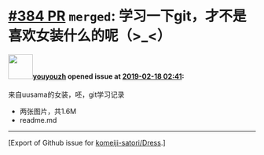 # [\#384 PR](https://github.com/komeiji-satori/Dress/pull/384) `merged`:  学习一下git，才不是喜欢女装什么的呢（>_<）

#### <img src="https://avatars.githubusercontent.com/u/13774110?u=8426bed19a8b70f81af5b07e30530a082e768e39&v=4" width="50">[youyouzh](https://github.com/youyouzh) opened issue at [2019-02-18 02:41](https://github.com/komeiji-satori/Dress/pull/384):

来自uusama的女装，呸，git学习记录
+ 两张图片，共1.6M
+ readme.md




-------------------------------------------------------------------------------



[Export of Github issue for [komeiji-satori/Dress](https://github.com/komeiji-satori/Dress).]
